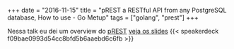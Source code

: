 +++
date = "2016-11-15"
title = "pREST a RESTful API from any PostgreSQL database, How to use - Go Metup"
tags = ["golang", "prest"]
+++

Nessa talk eu dei um overview do [pREST](http://postgres.rest) [veja os slides](https://speakerdeck.com/felipeweb/prest-a-restful-api-from-any-postgresql-database)
{{< speakerdeck f09bae0993d54cc8bfd5b6aaebd6c6fb >}}